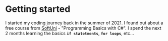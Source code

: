 # Getting started

I started my coding journey back in the summer of 2021.
I found out about a free course from [SoftUni](https://softuni.bg/) - "Programming Basics with C#".
I spend the next 2 months learning the basics **`if statetments`**, **`for loops`**, etc...
